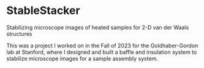 # StableStacker
Stabilizing microscope images of heated samples for 2-D van der Waals structures

This was a project I worked on in the Fall of 2023 for the Goldhaber-Gordon lab at Stanford, where I designed and built a baffle and insulation system to stabilize microscope images for a sample assembly system.
